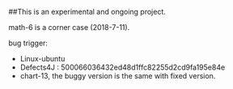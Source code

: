 ##This is an experimental and ongoing project.

math-6 is a corner case (2018-7-11).

bug trigger:
* Linux-ubuntu
* Defects4J : 500066036432ed48d1ffc82255d2cd9fa195e84e
* chart-13, the buggy version is the same with fixed version.
